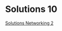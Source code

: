 # Solutions 10

[Solutions Networking 2](https://www.moodle.aau.dk/pluginfile.php/2447213/mod_resource/content/1/solutions-nw2.pdf)
